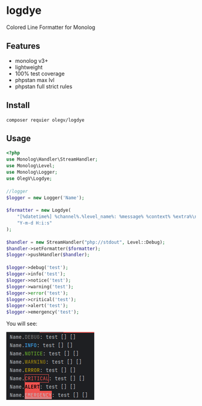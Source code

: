 # logdye
Colored Line Formatter for Monolog
## Features
- monolog v3+
- lightweight
- 100% test coverage
- phpstan max lvl
- phpstan full strict rules

## Install
```shell
composer requier olegv/logdye
```

## Usage
```php
<?php
use Monolog\Handler\StreamHandler;
use Monolog\Level;
use Monolog\Logger;
use OlegV\Logdye;

//logger
$logger = new Logger('Name');

$formatter = new Logdye(
    "[%datetime%] %channel%.%level_name%: %message% %context% %extra%\n",
    "Y-m-d H:i:s"
);

$handler = new StreamHandler("php://stdout", Level::Debug);
$handler->setFormatter($formatter);
$logger->pushHandler($handler);

$logger->debug('test');
$logger->info('test');
$logger->notice('test');
$logger->warning('test');
$logger->error('test');
$logger->critical('test');
$logger->alert('test');
$logger->emergency('test');
```
You will see:

![Logs of ascending levels with different colors wrapping the level, spelling "Test"](images/default.png)